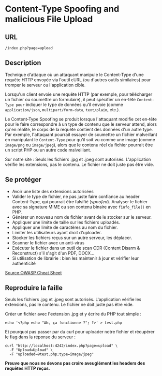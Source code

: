 # Content-Type Spoofing and malicious File Upload


## URL

`/index.php?page=upload`

## Description

Technique d'attaque où un attaquant manipule le Content-Type d'une requête HTTP envoyée via l'outil cURL (ou d'autres outils similaires) pour tromper le serveur ou l'application cible.

Lorsqu'un client envoie une requête HTTP (par exemple, pour télécharger un fichier ou soumettre un formulaire), il peut spécifier un en-tête `Content-Type pour` indiquer le type de données qu'il envoie (comme `application/json`, `multipart/form-data`, `text/plain`, etc.).

Le Content-Type Spoofing se produit lorsque l'attaquant modifie cet en-tête pour le faire correspondre à un type de contenu que le serveur attend, alors qu'en réalité, le corps de la requête contient des données d'un autre type. Par exemple, l'attaquant pourrait essayer de soumettre un fichier malveillant en manipulant le `Content-Type` pour qu'il soit vu comme une image (comme `image/png` ou `image/jpeg`), alors que le contenu réel du fichier pourrait être un script PHP ou un autre code malveillant.

Sur notre site :
Seuls les fichiers .jpg et .jpeg sont autorisés.
L'application vérifie les extensions, pas le contenu.
Le fichier ne doit juste pas être vide.



## Se protéger

- Avoir une liste des extensions autorisées
- Valider le type de fichier, ne pas juste faire confiance au header Content-Type, qui pourrait être falsifié (*spoofed*). Analyser le fichier avec sa signature MIME ou son contenu binaire avec `finfo_file()` en PHP.
- Générer un nouveau nom de fichier avant de le stocker sur le serveur.
- Appliquer une limite de taille sur les fichiers uploadés.
- Appliquer une limite de caractères au nom du fichier.
- Limiter les utilisateurs ayant droit d'uploader.
- Stocker les fichiers reçus sur un autre serveur, les déplacer.
- Scanner le fichier avec un anti-virus
- Exécuter le fichier dans un outil de scan CDR (Content Disarm & Reconstruct) s'il s'agit d'un PDF, DOCX...
- Si utilisation de librairie : bien les maintenir à jour et vérifier leur authenticité

[Source OWASP Cheat Sheet](https://cheatsheetseries.owasp.org/cheatsheets/File_Upload_Cheat_Sheet.html)

## Reproduire la faille

Seuls les fichiers .jpg et .jpeg sont autorisés.
L'application vérifie les extensions, pas le contenu.
Le fichier ne doit juste pas être vide.

Créer un fichier avec l'extension .jpg et y écrire du PHP tout simple :
```shell
echo '<?php echo "Ah, ça fonctionne ?"; ?>' > test.php
```

Et pourquoi pas passer par du curl pour uploader notre fichier et récupérer le flag dans la réponse du serveur :
```shell
curl "http://localhost:4242/index.php?page=upload" \
  -F "Upload=Upload" \
  -F "uploaded=@test.php;type=image/jpeg"
```

**Preuve que nous ne devons pas croire aveuglément les headers des requêtes HTTP reçus.**
